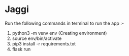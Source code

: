 # Jaggi
Run the following commands in terminal to run the app :-
1. python3 -m venv env (Creating environment)
2. source env/bin/activate
3. pip3 install -r requirements.txt
4. flask run
